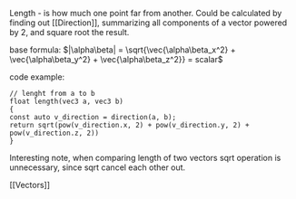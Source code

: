 Length - is how much one point far from another.  Could be calculated by finding out [[Direction]], summarizing all components of a vector powered by 2, and square root the result.

base formula:
$|\alpha\beta| = \sqrt{\vec{\alpha\beta_x^2} + \vec{\alpha\beta_y^2} + \vec{\alpha\beta_z^2}} = scalar$

code example:
``` 
// lenght from a to b
float length(vec3 a, vec3 b) 
{ 
const auto v_direction = direction(a, b);
return sqrt(pow(v_direction.x, 2) + pow(v_direction.y, 2) + pow(v_direction.z, 2)) 
} 
```

Interesting note, when comparing length of two vectors sqrt operation is unnecessary, since sqrt cancel each other out.

[[Vectors]]